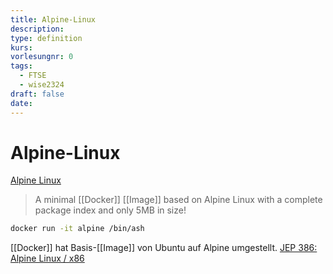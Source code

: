 ```yaml
---
title: Alpine-Linux
description: 
type: definition
kurs: 
vorlesungnr: 0
tags:
  - FTSE
  - wise2324
draft: false
date:
---
```

# Alpine-Linux

[Alpine Linux](https://hub.docker.com/_/alpine)

> A minimal [[Docker]] [[Image]] based on Alpine Linux with a complete package index and only 5MB in size!

```bash
docker run -it alpine /bin/ash
```

[[Docker]] hat Basis-[[Image]] von Ubuntu auf Alpine umgestellt. [JEP 386: Alpine Linux / x86](https://openjdk.java.net/jeps/386)